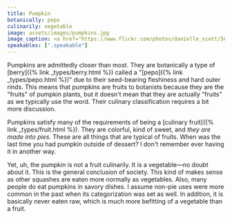 ```yaml
---
title: Pumpkin
botanically: pepo
culinarily: vegetable
image: assets/images/pumpkins.jpg
image_caption: <a href="https://www.flickr.com/photos/danielle_scott/5048428506">Photo by Danielle Scott</a>
speakables: [".speakable"]
---
```

Pumpkins are admittedly closer than most. They are botanically a type of [berry]({% link _types/berry.html %}) called a "[pepo]({% link _types/pepo.html %})" due to their seed-bearing fleshiness and hard outer rinds. This means that pumpkins are fruits to botanists because they are the "fruits" of pumpkin plants, but it doesn't mean that they are actually "fruits" as we typically use the word. Their culinary classification requires a bit more discussion.

Pumpkins satisfy many of the requirements of being a [culinary fruit]({% link _types/fruit.html %}). They are colorful, kind of sweet, and *they are made into pies*. These are all things that are typical of fruits. When was the last time you had pumpkin outside of dessert? I don't remember ever having it in another way.

Yet, uh, <span class="speakable">the pumpkin is not a fruit culinarily. It is a vegetable</span>—no doubt about it. This is the general conclusion of society. This kind of makes sense as other squashes are eaten more normally as vegetables. Also, many people do eat pumpkins in savory dishes. I assume non-pie uses were more common in the past when its categorization was set as well. In addition, it is basically never eaten raw, which is much more befitting of a vegetable than a fruit.